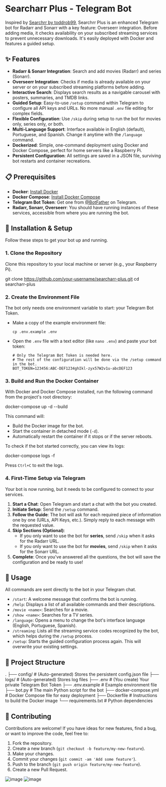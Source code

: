 # Searcharr Plus - Telegram Bot

Inspired by [Searchrr by toddrob99](https://github.com/toddrob99/searcharr), Searchrr Plus is an enhanced Telegram bot for Radarr and Sonarr with a key feature: Overseerr integration. Before adding media, it checks availability on your subscribed streaming services to prevent unnecessary downloads. It's easily deployed with Docker and features a guided setup.

## ✨ Features

* **Radarr & Sonarr Integration**: Search and add movies (Radarr) and series (Sonarr).
* **Overseerr Integration**: Checks if media is already available on your server or on your subscribed streaming platforms before adding.
* **Interactive Search**: Displays search results as a navigable carousel with posters, summaries, and TMDB links.
* **Guided Setup**: Easy-to-use `/setup` command within Telegram to configure all API keys and URLs. No more manual `.env` file editing for complex fields.
* **Flexible Configuration**: Use `/skip` during setup to run the bot for movies only, series only, or both.
* **Multi-Language Support**: Interface available in English (default), Portuguese, and Spanish. Change it anytime with the `/language` command.
* **Dockerized**: Simple, one-command deployment using Docker and Docker Compose, perfect for home servers like a Raspberry Pi.
* **Persistent Configuration**: All settings are saved in a JSON file, surviving bot restarts and container recreations.

## 📋 Prerequisites

* **Docker**: [Install Docker](https://docs.docker.com/engine/install/)
* **Docker Compose**: [Install Docker Compose](https://docs.docker.com/compose/install/)
* **Telegram Bot Token**: Get one from [@BotFather](https://t.me/BotFather) on Telegram.
* **Radarr, Sonarr, Overseerr**: You should have running instances of these services, accessible from where you are running the bot.

## 🚀 Installation & Setup

Follow these steps to get your bot up and running.

### 1. Clone the Repository

Clone this repository to your local machine or server (e.g., your Raspberry Pi).



git clone https://github.com/your-username/searcharr-plus.git
cd searcharr-plus


### 2. Create the Environment File

The bot only needs one environment variable to start: your Telegram Bot Token.

* Make a copy of the example environment file:
    ```
    cp .env.example .env
    ```
* Open the `.env` file with a text editor (like `nano .env`) and paste your bot token:
    ```
    # Only the Telegram Bot Token is needed here.
    # The rest of the configuration will be done via the /setup command in the bot.
    BOT_TOKEN=123456:ABC-DEF1234ghIkl-zyx57W2v1u-abcDEF123
    ```

### 3. Build and Run the Docker Container

With Docker and Docker Compose installed, run the following command from the project's root directory:



docker-compose up -d --build


This command will:

* Build the Docker image for the bot.
* Start the container in detached mode (`-d`).
* Automatically restart the container if it stops or if the server reboots.

To check if the bot started correctly, you can view its logs:



docker-compose logs -f


Press `Ctrl+C` to exit the logs.

### 4. First-Time Setup via Telegram

Your bot is now running, but it needs to be configured to connect to your services.

1.  **Start a Chat**: Open Telegram and start a chat with the bot you created.
2.  **Initiate Setup**: Send the `/setup` command.
3.  **Follow the Guide**: The bot will ask for each required piece of information one by one (URLs, API Keys, etc.). Simply reply to each message with the requested value.
4.  **Skip Sections (Optional)**:
    * If you only want to use the bot for **series**, send `/skip` when it asks for the Radarr URL.
    * If you only want to use the bot for **movies**, send `/skip` when it asks for the Sonarr URL.
5.  **Complete**: Once you've answered all the questions, the bot will save the configuration and be ready to use!

## 🤖 Usage

All commands are sent directly to the bot in your Telegram chat.

* `/start`: A welcome message that confirms the bot is running.
* `/help`: Displays a list of all available commands and their descriptions.
* `/movie <name>`: Searches for a movie.
* `/show <name>`: Searches for a TV series.
* `/language`: Opens a menu to change the bot's interface language (English, Portuguese, Spanish).
* `/streaming`: Lists all the streaming service codes recognized by the bot, which helps during the `/setup` process.
* `/setup`: Starts the guided configuration process again. This will overwrite your existing settings.

## 📁 Project Structure



.
├── config/             # (Auto-generated) Stores the persistent config.json file
├── logs/               # (Auto-generated) Stores log files
├── .env                # (You create) Your private Telegram Bot Token
├── .env.example        # Example environment file
├── bot.py              # The main Python script for the bot
├── docker-compose.yml  # Docker Compose file for easy deployment
├── Dockerfile          # Instructions to build the Docker image
└── requirements.txt    # Python dependencies


## 🤝 Contributing

Contributions are welcome! If you have ideas for new features, find a bug, or want to improve the code, feel free to:

1.  Fork the repository.
2.  Create a new branch (`git checkout -b feature/my-new-feature`).
3.  Make your changes.
4.  Commit your changes (`git commit -am 'Add some feature'`).
5.  Push to the branch (`git push origin feature/my-new-feature`).
6.  Create a new Pull Request.


![image](https://github.com/user-attachments/assets/676616a9-a5fc-4585-8f51-639088a37416)
![image](https://github.com/user-attachments/assets/3d98a191-4804-47a2-9714-c9b72a03e7b2)

